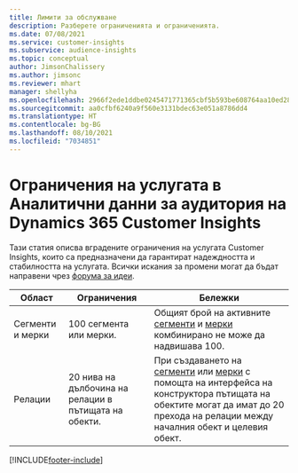 ```yaml
---
title: Лимити за обслужване
description: Разберете ограниченията и ограниченията.
ms.date: 07/08/2021
ms.service: customer-insights
ms.subservice: audience-insights
ms.topic: conceptual
author: JimsonChalissery
ms.author: jimsonc
ms.reviewer: mhart
manager: shellyha
ms.openlocfilehash: 2966f2ede1ddbe0245471771365cbf5b593be608764aa10ed28d962c52bb8067
ms.sourcegitcommit: aa0cfbf6240a9f560e3131bdec63e051a8786dd4
ms.translationtype: HT
ms.contentlocale: bg-BG
ms.lasthandoff: 08/10/2021
ms.locfileid: "7034851"
---
```

# <a name="service-limits-in-dynamics-365-customer-insights-audience-insights-capability"></a>Ограничения на услугата в Аналитични данни за аудитория на Dynamics 365 Customer Insights

Тази статия описва вградените ограничения на услугата Customer Insights, които са предназначени да гарантират надеждността и стабилността на услугата. Всички искания за промени могат да бъдат направени чрез [форума за идеи](https://go.microsoft.com/fwlink/?linkid=2074172). 
 
| Област  | Ограничения  | Бележки |
|-------------|---------------------------------------------------------------------|---------------------------------------------------------------------|
| Сегменти и мерки | 100 сегмента или мерки. | Общият брой на активните [сегменти](segments.md) и [мерки](measures.md) комбинирано не може да надвишава 100.  |
| Релации | 20 нива на дълбочина на релации в пътищата на обекти. | При създаването на [сегменти](segments.md) или [мерки](measures.md) с помощта на интерфейса на конструктора пътищата на обектите могат да имат до 20 прехода на релации между началния обект и целевия обект.  |


[!INCLUDE[footer-include](../includes/footer-banner.md)]